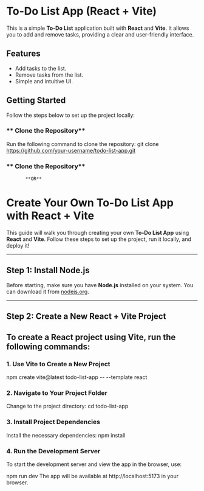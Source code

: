 # **To-Do List App** (React + Vite)

This is a simple **To-Do List** application built with **React** and **Vite**. It allows you to add and remove tasks, providing a clear and user-friendly interface.

## **Features**
- Add tasks to the list.
- Remove tasks from the list.
- Simple and intuitive UI.

## **Getting Started**

Follow the steps below to set up the project locally:

### ** Clone the Repository**

Run the following command to clone the repository:
git clone https://github.com/your-username/todo-list-app.git
### ** Clone the Repository**

           **OR**
# **Create Your Own To-Do List App with React + Vite**

This guide will walk you through creating your own **To-Do List App** using **React** and **Vite**. Follow these steps to set up the project, run it locally, and deploy it!

---

## **Step 1: Install Node.js**

Before starting, make sure you have **Node.js** installed on your system. You can download it from [nodejs.org](https://nodejs.org/).

---

## **Step 2: Create a New React + Vite Project**

To create a React project using **Vite**, run the following commands:
---

### **1. Use Vite to Create a New Project**
npm create vite@latest todo-list-app -- --template react

### **2. Navigate to Your Project Folder**
Change to the project directory:
cd todo-list-app

### **3. Install Project Dependencies**
Install the necessary dependencies:
npm install

### **4. Run the Development Server**
To start the development server and view the app in the browser, use:

npm run dev
The app will be available at http://localhost:5173 in your browser.
